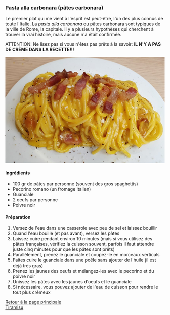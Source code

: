 ### Pasta alla carbonara (pâtes carbonara)
Le premier plat qui me vient à l'esprit est peut-être, l'un des plus connus de toute l'Italie. La _pasta alla carbonara_ ou pâtes carbonara sont typiques de la ville de Rome, la capitale. Il y a plusieurs hypothèses qui cherchent à trouver la vrai histoire, mais aucune n'a était confirmée. 

ATTENTION! Ne lisez pas si vous n'êtes pas prêts à la savoir: **IL N'Y A PAS DE CRÈME DANS LA RECETTE!!!**

![alt text](https://github.com/Alisia2023UBO/troisrecettesitaliennes/blob/main/carbonara.png)

#### Ingrédients
- 100 gr de pâtes par personne (souvent des gros spaghettis)
- Pecorino romano (un fromage italien)
- Guanciale
- 2 oeufs par personne
- Poivre noir

#### Préparation
1. Versez de l'eau dans une casserole avec peu de sel et laissez bouillir
2. Quand l'eau bouille (et pas avant), versez les pâtes
3. Laissez cuire pendant environ 10 minutes (mais si vous utilisez des pâtes françaises, vérifiez la cuisson souvent, parfois il faut attendre juste cinq minutes pour que les pâtes sont prêts)
4. Parallèlement, prenez le guanciale et coupez-le en morceaux verticals
5. Faites cuire le guanciale dans une poêle sans ajouter de l'huile (il est déjà très gras)
6. Prenez les jaunes des oeufs et mélangez-les avec le pecorino et du poivre noir
7. Unissez les pâtes avec les jaunes d'oeufs et le guanciale
8. Si nécessaire, vous pouvez ajouter de l'eau de cuisson pour rendre le tout plus crémeux

[Retour à la page principale](README.md)                                                                         
[Tiramisu](platsdeux.md)
